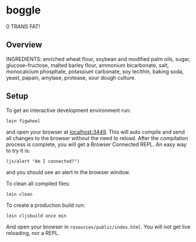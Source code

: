 # boggle

0 TRANS FAT!

## Overview

INGREDIENTS: enriched wheat flour, soybean and modified palm oils, sugar, glucose-fructose, malted barley flour,
ammonium bicarbonate, salt, monocalcium phosphate, potassium carbonate, soy lecithin, baking soda, yeast,
papain, amylase, protease, sour dough culture.

## Setup

To get an interactive development environment run:

    lein figwheel

and open your browser at [localhost:3449](http://localhost:3449/).
This will auto compile and send all changes to the browser without the
need to reload. After the compilation process is complete, you will
get a Browser Connected REPL. An easy way to try it is:

    (js/alert "Am I connected?")

and you should see an alert in the browser window.

To clean all compiled files:

    lein clean

To create a production build run:

    lein cljsbuild once min

And open your browser in `resources/public/index.html`. You will not
get live reloading, nor a REPL. 
